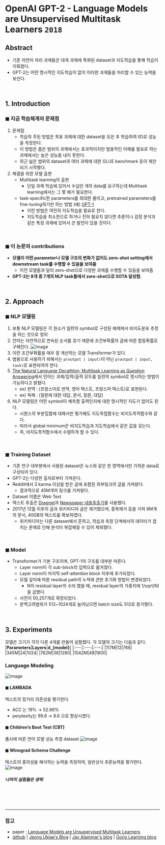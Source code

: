 # OpenAI GPT-2 - Language Models are Unsupervised Multitask Learners `2018`

## Abstract

- 기존 자연어 처리 과제들은 대게 과제에 특화된 dataset과 지도학습을 통해 학습이 이뤄졌다.
- GPT-2는 어떤 명시적인 지도학습이 없이 이러한 과제들을 처리할 수 있는 능력을 보인다.

<br>

## 1. Introduction

### ◼ 지금 학습체계의 문제점

1. 문제점
   - 학습의 주된 방법은 목표 과제에 대한 dataset을 모은 후 학습하여 IID로 성능을 측정한다.
   - 이 방법은 좁은 범위의 과제에서는 효과적이지만 범용적인 이해를 필요로 하는 과제에서는 높은 성능을 내지 못한다.
   - 최근 넓은 범위의 dataset과 여러 과제에 대한 GLUE benchmark 등이 제안되기 시작했다.
2. 해결을 위한 모델 출현
   - Multitask learning의 출현
      - 단일 과제 학습에 있어서 수십만 개의 data를 요구하는데 Multitask learning에서는 그 몇 배가 필요한다.
   - task-specific한 parameters를 최대한 줄이고, pretrained parameters를 fine-tuning하기만 하는 방법 (예) [GPT-1](https://github.com/treejw/Study_NLP/tree/main/GPT-1)
      - 이런 방법은 여전히 지도학습을 필요로 한다.
      - 지도학습을 최소한으로 하거나 전혀 필요치 않다면 추론이나 감정 분석과 같은 특정 과제에 있어서 큰 발전이 있을 것이다.


<br>

### ◼ 이 논문의 contributions
- **모델이 어떤 parameter나 모델 구조의 변화가 없어도 zero-shot setting에서 downstream task를 수행할 수 있음을 보여줌**
   - 이전 모델들과 달리 zero-shot으로 다양한 과제를 수행할 수 있음을 보여줌
- **GPT-2는 8개 중 7개의 NLP task들에서 zero-shot으로 SOTA 달성함.**


<br>

## 2. Approach
### ◼ NLP 모델링
1. 보통 NLP 모델링은 각 원소가 일련의 symbol로 구성된 예제에서 비지도분포 추정을 하는 것으로 정의
2. 언어는 자연적으로 연속된 순서를 갖기 때문에 조건부확률의 곱에 따른 합동확률로 구해진다.
![image](https://user-images.githubusercontent.com/41243762/103394185-4b7c8380-4b6a-11eb-9d54-75ba699f787d.png)
3. 이런 조건부확률을 매우 잘 계산하는 모델 Transformer가 있다.
4. 범용으로 사용하기 위해서는 `p(output | input)`이 아닌 `p(output | input, task)`로 표현되어야 한다.
5. [The Natural Language Decathlon: Multitask Learning as Question Answering](https://arxiv.org/abs/1806.08730)에서 언어는 과제/입력/출력 모두를 일련의 symbol로 명시하는 방법이 가능하다고 밝혔다.
   - ex) 번역 : (프랑스어로 번역, 영어 텍스트, 프랑스어 텍스트)로 표현된다.
   - ex) 독해 : (질문에 대한 대답, 문서, 질문, 대답) 
6. NLP 모델링은 어떤 symbol이 예측할 출력인지에 대한 명시적인 지도가 없어도 된다.
   - 시퀀스의 부분집합에 대해서만 평가해도 지도목접함수는 비지도목적함수와 같다.
   - 따라서 global minimum은 비지도학습과 지도학습에서 같은 값을 갖는다.
   - 즉, 비지도목적함수에서 수렴하게 할 수 있다.
<br>

### ◼ Training Dataset

- 기존 연구 대부분에서 사용된 dataset은 뉴스와 같은 한 영역에서만 가져온 data로 구성되어 있다.
- GPT-2는 다양한 출처로부터 가져온다.
- Reddit에서 3 karma 이상을 받은 글에 포함된 외부링크의 글을 가져왔다.
   - 결과적으로 45M개의 링크를 가져왔다.
- Dataset 이름은 Web Text
- 텍스트 추출은 [Dragnet](http://www2013.w3c.br/companion/p89.pdf)과 [Newspaper 내용추출기](https://github.com/codelucas/newspaper)를 사용했다.
- 2017년 12월 이후의 글과 위키피디아 글은 제거했으며, 중복제거 등을 거쳐 8M개의 문서, 40GB의 텍스트를 확보하였다.
   - 위키피디아는 다른 dataset에서 흔하고, 학습과 측정 단계에서의 데이터가 겹치는 문제로 인해 분석이 복잡해질 수 있어 제외했다.
<br>

### ◼ Model
- Transformer가 기본 구조이며, GPT-1의 구조를 대부분 따른다.
   - Layer norm이 각 sub-block의 입력으로 옮겨졌다.
   - Layer norm이 마지막 self-attention block 이후에 추가되었다.
   - 모델 깊이에 따른 residual path의 누적에 관한 초기화 방법이 변경되었다.
      - N이 residual layer의 수라 했을 때, residual layer의 가중치에 1/sqrt(N)을 곱했다.
   - 사전이 50,257개로 확장되었다.
   - 문맥고려범위가 512~1024개로 늘어났으면 batch size도 512로 증가했다.

<br>

## 3. Experiments
모델은 크기가 각각 다른 4개를 만들어 실험했다. 각 모델의 크기는 다음과 같다.
|**Parameters**|**Layers**|**d_{model}**|
|:---:|:---:|:---:|
|117M|12|768|
|345M|24|1024|
|762M|36|1280|
|1542M|48|1600|

### Language Modeling
![image](https://user-images.githubusercontent.com/41243762/103394961-09097580-4b6f-11eb-996f-3fe43dbdea77.png)

#### ◼ LAMBADA
텍스트의 장거리 의존성을 평가한다.
- ACC 는 19% → 52.66%
- perplexity는 99.8 → 8.6
으로 향상시켰다.

#### ◼ Children’s Boot Test (CBT)
품사에 따른 언어 모델 성능 측정 dataset
![image](https://user-images.githubusercontent.com/41243762/103395008-41a94f00-4b6f-11eb-9d1c-c56d0ae163a9.png)

#### ◼ Winograd Schema Challenge
텍스트의 중의성을 해석하는 능력을 측정하여, 일반상식 추론능력을 평가한다.
![image](https://user-images.githubusercontent.com/41243762/103395104-b3819880-4b6f-11eb-8890-c0baaab0bd22.png)

##### 나머지 실험들은 생략.



<br><br><br>

---
### 참고
- paper : [Language Models are Unsupervised Multitask Learners](https://d4mucfpksywv.cloudfront.net/better-language-models/language-models.pdf)
- [github](https://github.com/openai/gpt-2) | [Jeong Ukjae's Blog](https://jeongukjae.github.io/posts/1-gpt2-revivew/) | [Jay Alammar's blog](http://jalammar.github.io/illustrated-gpt2/?fbclid=IwAR2-9C2kKU-mObfA89Th47SqsA2kniJUkdXvjwtzK14DvnwB_iApYaIwsP0) | [Gorio Learning blog](https://greeksharifa.github.io/nlp(natural%20language%20processing)%20/%20rnns/2019/08/28/OpenAI-GPT-2-Language-Models-are-Unsupervised-Multitask-Learners/)
